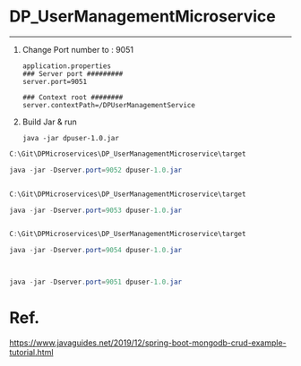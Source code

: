 # DP_UserManagementMicroservice
-----------------------------------------------

1. Change Port number to : 9051
	```
	application.properties
	### Server port #########
	server.port=9051
	  
	### Context root ########
	server.contextPath=/DPUserManagementService
	```

2. Build Jar & run  
    ```
    java -jar dpuser-1.0.jar
    ```


```java
C:\Git\DPMicroservices\DP_UserManagementMicroservice\target

java -jar -Dserver.port=9052 dpuser-1.0.jar


C:\Git\DPMicroservices\DP_UserManagementMicroservice\target

java -jar -Dserver.port=9053 dpuser-1.0.jar


C:\Git\DPMicroservices\DP_UserManagementMicroservice\target

java -jar -Dserver.port=9054 dpuser-1.0.jar



java -jar -Dserver.port=9051 dpuser-1.0.jar
```




# Ref.
https://www.javaguides.net/2019/12/spring-boot-mongodb-crud-example-tutorial.html

